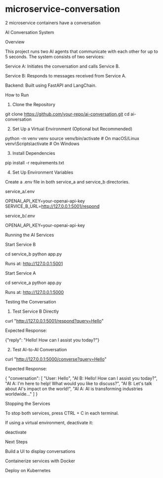 # microservice-conversation

2 microservice containers have a conversation

AI Conversation System

Overview

This project runs two AI agents that communicate with each other for up to 5 seconds. The system consists of two services:

Service A: Initiates the conversation and calls Service B.

Service B: Responds to messages received from Service A.

Backend: Built using FastAPI and LangChain.

How to Run

1. Clone the Repository

git clone https://github.com/your-repo/ai-conversation.git
cd ai-conversation

2. Set Up a Virtual Environment (Optional but Recommended)

python -m venv venv
source venv/bin/activate # On macOS/Linux
venv\Scripts\activate # On Windows

3. Install Dependencies

pip install -r requirements.txt

4. Set Up Environment Variables

Create a .env file in both service_a and service_b directories.

service_a/.env

OPENAI_API_KEY=your-openai-api-key
SERVICE_B_URL=http://127.0.0.1:5001/respond

service_b/.env

OPENAI_API_KEY=your-openai-api-key

Running the AI Services

Start Service B

cd service_b
python app.py

Runs at: http://127.0.0.1:5001

Start Service A

cd service_a
python app.py

Runs at: http://127.0.0.1:5000

Testing the Conversation

1. Test Service B Directly

curl "http://127.0.0.1:5001/respond?query=Hello"

Expected Response:

{"reply": "Hello! How can I assist you today?"}

2. Test AI-to-AI Conversation

curl "http://127.0.0.1:5000/converse?query=Hello"

Expected Response:

{
"conversation": [
"User: Hello",
"AI B: Hello! How can I assist you today?",
"AI A: I'm here to help! What would you like to discuss?",
"AI B: Let's talk about AI's impact on the world!",
"AI A: AI is transforming industries worldwide..."
]
}

Stopping the Services

To stop both services, press CTRL + C in each terminal.

If using a virtual environment, deactivate it:

deactivate

Next Steps

Build a UI to display conversations

Containerize services with Docker

Deploy on Kubernetes

